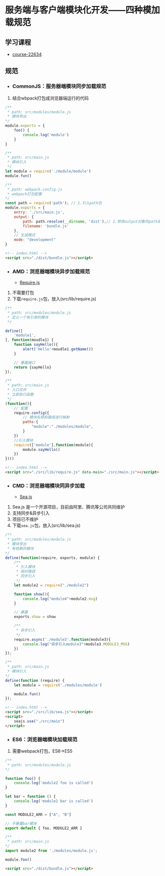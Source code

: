 <!--
 * @Date        : 2020-10-22 10:27:49
 * @LastEditors : anlzou
 * @Github      : https://github.com/anlzou
 * @LastEditTime: 2020-10-22 20:01:57
 * @FilePath    : \js\es6\moudle\README.md
 * @Describe    : 
-->
# 服务端与客户端模块化开发——四种模加载规范
## 学习课程
- [course-22634](http://e-learning.51cto.com/course/22634)

## 规范
- ### CommonJS：服务器端模块同步加载规范
1. 结合wbpack打包成浏览器端运行的代码
```js
/**
 * path: src/modules/module.js
 * 模块导出
*/
module.exports = {
    foo() {
        console.log('module')
    }
}

/**
 * path: src/main.js
 * 模块引入
 */ 
let module = require('./module/module')
module.fun()

/**
 * path: webpack.config.js
 * webpack打包配置
*/
const path = require('path'); // 1.引入path包
module.exports = {
    entry: './src/main.js',
    output: {
        path: path.resolve(__dirname, 'dist'),// 2.修改output对象的path属性
        filename: 'bundle.js'
    },
    // 生成模式
    mode: "development"
}
```
```html
<!-- index.html -->
<script src="./dist/bundle.js"></script>
```

- ### AMD：浏览器端模块异步加载规范
  - [Require.js](https://github.com/requirejs/requirejs)
1. 不需要打包
2. 下载`require.js`包，放入(src/lib/require.js)
```js
/**
 * path: src/modules/module.js
 * 定义一个有引用的模块
 */

define([
    'module1',
], function(moudle1) {
    function sayHello(){
        alert('Hello'+moudle1.getName())
    }

    // 暴露接口
    return {sayHello}
});

/**
 * path: src/main.js
 * 入口文件
 * 立即执行函数
 */ 
(function(){
    // 配置
    require.config({
        // 模块名称和路径进行映射
        paths:{
            "module":"./modules/module",
        }
    })
    //引入模块
    require(['module'],function(module){
        module.sayHello()
    })
})()
```

```html
<!-- index.html -->
<script src="./src/lib/require.js" data-main="./src/main.js"></script>
```

- ### CMD：浏览器端模块同异步加载
  - [Sea.js](https://github.com/seajs/seajs)
1. Sea.js 是一个开源项目，目前由阿里、腾讯等公司共同维护
2. 支持同步&异步引入
3. 项目已不维护
4. 下载`sea.js`包，放入(src/lib/sea.js)
```js
/**
 * path: src/modules/module.js
 * 模块导出
 * 有依赖的模块
*/
define(function(require, exports, module) {
    /**
     * 引入模块
     * 相对路径
     * 同步引入
     */ 
    let module2 = require("./module2")

    function show(){
        console.log("module4"+module2.msg)
    }

    // 暴露
    exports.show = show

    /**
     * 异步引入
     */ 
    require.async('./module3',function(module3){
        console.log("异步引入module3"+module3.MODULE3_MSG)
    })
});

/**
 * path: src/main.js
 * 模块引入
*/
define(function (require) {
    let module = require('./modules/module')

    module.fun()
});
```
```html
<!-- index.html -->
<script src="./src/lib/sea.js"></script>
<script>
    seajs.use("./src/main")
</script>
```

- ### ES6：浏览器端模块加载规范
1. 需要webpack打包，ES6->ES5
```js
/**
 * path: src/modules/module.js
*/

function foo() {
    console.log('module2 foo is called')
}

let bar = function () {
    console.log('module2 bar is called')
}

const MODULE2_ARR = ["A", "B"]

// 不暴露bar模块
export default { foo, MODULE2_ARR }

/**
 * path: src/main.js
*/
import module2 from './modules/module.js';

module.foo()
```
```html
<script src="./dist/bundle.js"></script>
```